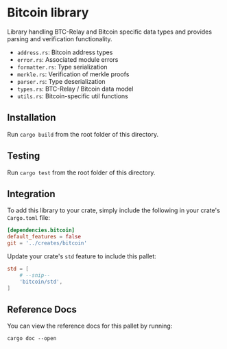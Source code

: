# Bitcoin library

Library handling BTC-Relay and Bitcoin specific data types and provides parsing and verification functionality.

- `address.rs`: Bitcoin address types
- `error.rs`: Associated module errors
- `formatter.rs`: Type serialization
- `merkle.rs`: Verification of merkle proofs
- `parser.rs`: Type deserialization
- `types.rs`: BTC-Relay / Bitcoin data model
- `utils.rs`: Bitcoin-specific util functions

## Installation

Run `cargo build` from the root folder of this directory.

## Testing

Run `cargo test` from the root folder of this directory.

## Integration

To add this library to your crate, simply include the following in your crate's `Cargo.toml` file:

```TOML
[dependencies.bitcoin]
default_features = false
git = '../creates/bitcoin'
```

Update your crate's `std` feature to include this pallet:

```TOML
std = [
    # --snip--
    'bitcoin/std',
]
```

## Reference Docs

You can view the reference docs for this pallet by running:

```
cargo doc --open
```
